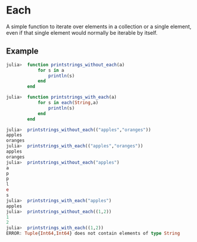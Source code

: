 # Each
A simple function to iterate over elements in a collection or a single element, even if that single element would normally be iterable by itself. 

## Example
```julia
julia>  function printstrings_without_each(a)
            for s in a
                println(s)
            end
        end

julia>  function printstrings_with_each(a)
            for s in each(String,a)
                println(s)
            end
        end

julia>  printstrings_without_each(("apples","oranges"))
apples
oranges
julia>  printstrings_with_each(("apples","oranges"))
apples
oranges
julia>  printstrings_without_each("apples")
a
p
p
l
e
s
julia>  printstrings_with_each("apples")
apples
julia>  printstrings_without_each((1,2))
1
2
julia>  printstrings_with_each((1,2))
ERROR: Tuple{Int64,Int64} does not contain elements of type String
```
